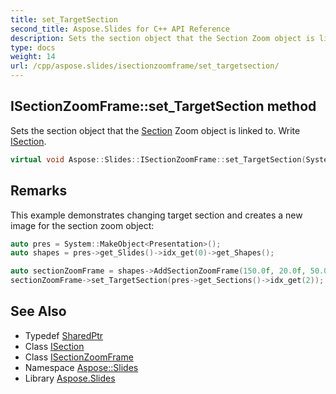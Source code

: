 ```yaml
---
title: set_TargetSection
second_title: Aspose.Slides for C++ API Reference
description: Sets the section object that the Section Zoom object is linked to. Write ISection.
type: docs
weight: 14
url: /cpp/aspose.slides/isectionzoomframe/set_targetsection/
---
```

## ISectionZoomFrame::set_TargetSection method


Sets the section object that the [Section](../../section/) Zoom object is linked to. Write [ISection](../../isection/).

```cpp
virtual void Aspose::Slides::ISectionZoomFrame::set_TargetSection(System::SharedPtr<ISection> value)=0
```

## Remarks


This example demonstrates changing target section and creates a new image for the section zoom object: 
```cpp
auto pres = System::MakeObject<Presentation>();
auto shapes = pres->get_Slides()->idx_get(0)->get_Shapes();

auto sectionZoomFrame = shapes->AddSectionZoomFrame(150.0f, 20.0f, 50.0f, 50.0f, pres->get_Sections()->idx_get(1));
sectionZoomFrame->set_TargetSection(pres->get_Sections()->idx_get(2));
```

## See Also

* Typedef [SharedPtr](../../../system/sharedptr/)
* Class [ISection](../../isection/)
* Class [ISectionZoomFrame](../)
* Namespace [Aspose::Slides](../../)
* Library [Aspose.Slides](../../../)
